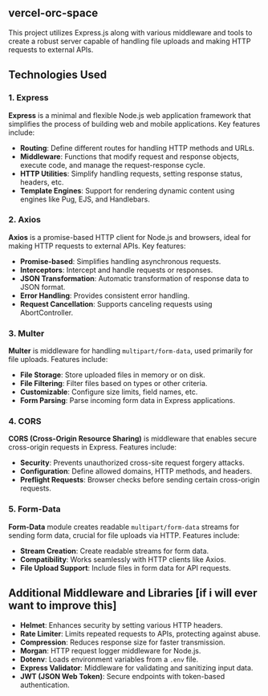 ## vercel-orc-space

This project utilizes Express.js along with various middleware and tools to create a robust server capable of handling file uploads and making HTTP requests to external APIs.

## Technologies Used

### 1. Express

**Express** is a minimal and flexible Node.js web application framework that simplifies the process of building web and mobile applications. Key features include:

- **Routing**: Define different routes for handling HTTP methods and URLs.
- **Middleware**: Functions that modify request and response objects, execute code, and manage the request-response cycle.
- **HTTP Utilities**: Simplify handling requests, setting response status, headers, etc.
- **Template Engines**: Support for rendering dynamic content using engines like Pug, EJS, and Handlebars.

### 2. Axios

**Axios** is a promise-based HTTP client for Node.js and browsers, ideal for making HTTP requests to external APIs. Key features:

- **Promise-based**: Simplifies handling asynchronous requests.
- **Interceptors**: Intercept and handle requests or responses.
- **JSON Transformation**: Automatic transformation of response data to JSON format.
- **Error Handling**: Provides consistent error handling.
- **Request Cancellation**: Supports canceling requests using AbortController.

### 3. Multer

**Multer** is middleware for handling `multipart/form-data`, used primarily for file uploads. Features include:

- **File Storage**: Store uploaded files in memory or on disk.
- **File Filtering**: Filter files based on types or other criteria.
- **Customizable**: Configure size limits, field names, etc.
- **Form Parsing**: Parse incoming form data in Express applications.

### 4. CORS

**CORS (Cross-Origin Resource Sharing)** is middleware that enables secure cross-origin requests in Express. Features include:

- **Security**: Prevents unauthorized cross-site request forgery attacks.
- **Configuration**: Define allowed domains, HTTP methods, and headers.
- **Preflight Requests**: Browser checks before sending certain cross-origin requests.

### 5. Form-Data

**Form-Data** module creates readable `multipart/form-data` streams for sending form data, crucial for file uploads via HTTP. Features include:

- **Stream Creation**: Create readable streams for form data.
- **Compatibility**: Works seamlessly with HTTP clients like Axios.
- **File Upload Support**: Include files in form data for API requests.

## Additional Middleware and Libraries [if i will ever want to improve this]

- **Helmet**: Enhances security by setting various HTTP headers.
- **Rate Limiter**: Limits repeated requests to APIs, protecting against abuse.
- **Compression**: Reduces response size for faster transmission.
- **Morgan**: HTTP request logger middleware for Node.js.
- **Dotenv**: Loads environment variables from a `.env` file.
- **Express Validator**: Middleware for validating and sanitizing input data.
- **JWT (JSON Web Token)**: Secure endpoints with token-based authentication.

